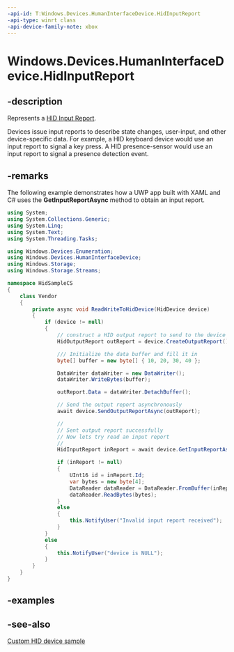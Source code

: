 ```yaml
---
-api-id: T:Windows.Devices.HumanInterfaceDevice.HidInputReport
-api-type: winrt class
-api-device-family-note: xbox
---
```


<!-- Class syntax.
public class HidInputReport : Windows.Devices.HumanInterfaceDevice.IHidInputReport
-->

# Windows.Devices.HumanInterfaceDevice.HidInputReport

## -description

Represents a [HID Input Report](/windows-hardware/drivers/hid/introduction-to-hid-concepts#reports).

Devices issue input reports to describe state changes, user-input, and other device-specific data. For example, a HID keyboard device would use an input report to signal a key press. A HID presence-sensor would use an input report to signal a presence detection event.

## -remarks

The following example demonstrates how a UWP app built with XAML and C# uses the **GetInputReportAsync** method to obtain an input report.

```csharp
using System;
using System.Collections.Generic;
using System.Linq;
using System.Text;
using System.Threading.Tasks;

using Windows.Devices.Enumeration;
using Windows.Devices.HumanInterfaceDevice;
using Windows.Storage;
using Windows.Storage.Streams;

namespace HidSampleCS
{
    class Vendor
    {
        private async void ReadWriteToHidDevice(HidDevice device)
        {
            if (device != null)
            {
                // construct a HID output report to send to the device
                HidOutputReport outReport = device.CreateOutputReport();

                /// Initialize the data buffer and fill it in
                byte[] buffer = new byte[] { 10, 20, 30, 40 };

                DataWriter dataWriter = new DataWriter();
                dataWriter.WriteBytes(buffer);

                outReport.Data = dataWriter.DetachBuffer();

                // Send the output report asynchronously
                await device.SendOutputReportAsync(outReport);

                //
                // Sent output report successfully 
                // Now lets try read an input report 
                //
                HidInputReport inReport = await device.GetInputReportAsync();

                if (inReport != null)
                {
                    UInt16 id = inReport.Id;
                    var bytes = new byte[4];
                    DataReader dataReader = DataReader.FromBuffer(inReport.Data);
                    dataReader.ReadBytes(bytes);
                }
                else
                {
                    this.NotifyUser("Invalid input report received");
                }
            }
            else
            {
                this.NotifyUser("device is NULL");
            }
        }
    }
}


```



## -examples

## -see-also

[Custom HID device sample](https://github.com/Microsoft/Windows-universal-samples/tree/6370138b150ca8a34ff86de376ab6408c5587f5d/Samples/CustomHidDeviceAccess)
